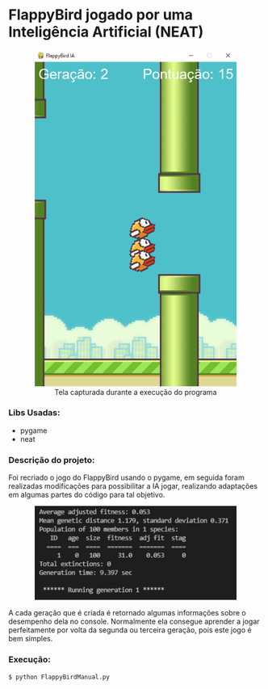 # FlappyBird jogado por uma Inteligência Artificial (NEAT)

<p align="center">
<img src="./docs/jogo.png" width="400" height="">
<br />Tela capturada durante a execução do programa
</p>

### Libs Usadas:
 - pygame
 - neat

### Descrição do projeto:
Foi recriado o jogo do FlappyBird usando o pygame, em seguida foram realizadas modificações para possibilitar a IA jogar, realizando adaptações em algumas partes do código para tal objetivo.

<p align="center">
<img src="./docs/infos.png" width="400" height="">
</p>

A cada geração que é criada é retornado algumas informações sobre o desempenho dela no console. Normalmente ela consegue aprender a jogar perfeitamente por volta da segunda ou terceira geração, pois este jogo é bem simples.

### Execução:
```sh
$ python FlappyBirdManual.py
```